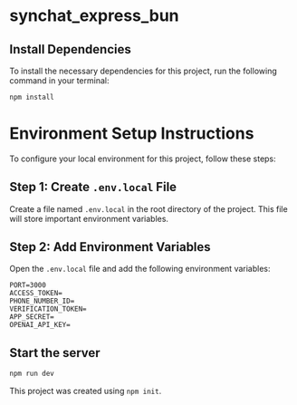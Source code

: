 # synchat_express_bun

## Install Dependencies

To install the necessary dependencies for this project, run the following command in your terminal:

```bash
npm install
```

# Environment Setup Instructions

To configure your local environment for this project, follow these steps:

## Step 1: Create `.env.local` File

Create a file named `.env.local` in the root directory of the project. This file will store important environment variables.

## Step 2: Add Environment Variables

Open the `.env.local` file and add the following environment variables:

```plaintext
PORT=3000
ACCESS_TOKEN=
PHONE_NUMBER_ID=
VERIFICATION_TOKEN=
APP_SECRET=
OPENAI_API_KEY=
```

## Start the server

```bash
npm run dev
```

This project was created using `npm init`.
